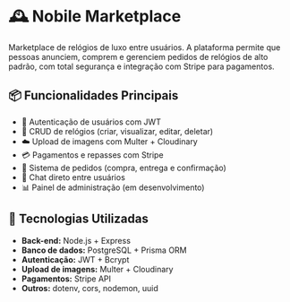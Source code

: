 # 🕰️ Nobile Marketplace

Marketplace de relógios de luxo entre usuários. A plataforma permite que pessoas anunciem, comprem e gerenciem pedidos de relógios de alto padrão, com total segurança e integração com Stripe para pagamentos.

## 📦 Funcionalidades Principais

- 🔐 Autenticação de usuários com JWT
- 🧾 CRUD de relógios (criar, visualizar, editar, deletar)
- ☁️ Upload de imagens com Multer + Cloudinary
- 💳 Pagamentos e repasses com Stripe
- 🛒 Sistema de pedidos (compra, entrega e confirmação)
- 💬 Chat direto entre usuários
- 📊 Painel de administração (em desenvolvimento)

## 🚀 Tecnologias Utilizadas

- **Back-end:** Node.js + Express
- **Banco de dados:** PostgreSQL + Prisma ORM
- **Autenticação:** JWT + Bcrypt
- **Upload de imagens:** Multer + Cloudinary
- **Pagamentos:** Stripe API
- **Outros:** dotenv, cors, nodemon, uuid
